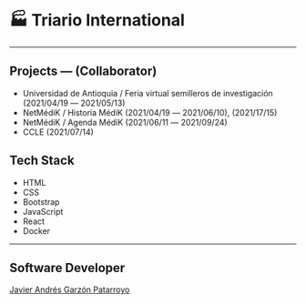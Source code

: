 # :factory: Triario International
---
## Projects ― (Collaborator)
- Universidad de Antioquia / Feria virtual semilleros de investigación (2021/04/19 ― 2021/05/13)
- NetMédiK / Historia MédiK (2021/04/19 ― 2021/06/10), (2021/17/15)
- NetMédiK / Agenda MédiK (2021/06/11 ― 2021/09/24)
- CCLE (2021/07/14)
## Tech Stack
- HTML
- CSS
- Bootstrap
- JavaScript
- React
- Docker
---
## Software Developer
[Javier Andrés Garzón Patarroyo](https://javierandresgp.com)
